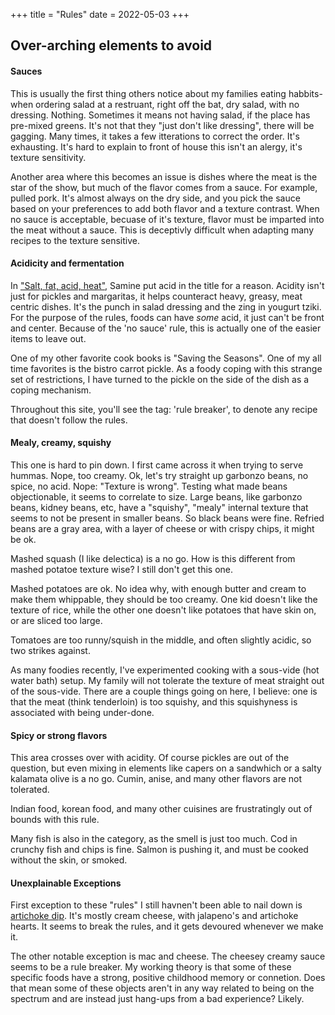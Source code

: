 +++
title = "Rules"
date = 2022-05-03
+++

## Over-arching elements to avoid

#### Sauces

This is usually the first thing others notice about my families eating habbits- when ordering salad at a restruant,
 right off the bat, dry salad, with no dressing.  Nothing. Sometimes it means not having salad, if the place has pre-mixed  greens.
It's not that they "just don't like dressing", there will be gagging.
Many times, it takes a few itterations to correct the order.  It's exhausting.  It's hard to explain to front of house this isn't an alergy, it's texture sensitivity.

Another area where this becomes an issue is dishes where the meat is the star of the show, but much of the flavor comes from a sauce.
For example, pulled pork.  It's almost always on the dry side, and you pick the sauce based on your preferences to add both flavor and a texture contrast. 
When no sauce is acceptable, becuase of it's texture, flavor must be imparted into the meat without a sauce. This is deceptivly difficult when adapting many recipes to the texture sensitive. 

#### Acidicity and fermentation

In ["Salt, fat, acid, heat"](https://www.amazon.com/Salt-Fat-Acid-Heat-Mastering-ebook/dp/B01HMXV0UQ/ref=sr_1_1?crid=2161LOJRKFXM9&keywords=salt%2C+fat%2C+acid%2C+heat&qid=1651765830&sprefix=salt%2C+fat%2Caps%2C268&sr=8-1), Samine put acid in the title for a reason.  Acidity isn't just for pickles and margaritas,
 it helps counteract heavy, greasy, meat centric dishes.  It's the punch in salad dressing and the zing in yougurt
tziki. For the purpose of the rules, foods can have _some_ acid, it just can't be front and center.  Because of the 'no sauce' rule, this is actually one of the easier items
 to leave out.

One of my other favorite cook books is "Saving the Seasons". One of my all time favorites is the bistro carrot pickle.
As a foody coping with this strange set of restrictions, I have turned to the pickle on the side of the dish as a coping mechanism.

Throughout this site, you'll see the tag: 'rule breaker', to denote any recipe that doesn't follow the rules.

#### Mealy, creamy, squishy

This one is hard to pin down.  I first came across it when trying to serve hummas.  Nope, too creamy. Ok, let's try straight up
garbonzo beans, no spice, no acid.  Nope: "Texture is wrong".  Testing what made beans objectionable, it seems to correlate to size.
Large beans, like garbonzo beans, kidney beans, etc, have a "squishy", "mealy" internal texture that seems to not be present in smaller beans.
So black beans were fine.  Refried beans are a gray area, with a layer of cheese or with crispy chips, it might be ok.

Mashed squash (I like delectica) is a no go. How is this different from mashed potatoe texture wise? I still don't get this one.

Mashed potatoes are ok. No idea why, with enough butter and cream to make them whippable, they should be too creamy.
One kid doesn't like the texture of rice, while the other one doesn't like potatoes that have skin on, or are sliced too large.

Tomatoes are too runny/squish in the middle, and often slightly acidic, so two strikes against.

As many foodies recently, I've experimented cooking with a sous-vide (hot water bath) setup.  My family will not tolerate the texture of meat 
 straight out of the sous-vide.  There are a couple things going on here, I believe: one is that the meat (think tenderloin) is too squishy, and this 
 squishyness is associated with being under-done. 


#### Spicy or strong flavors

This area crosses over with acidity. Of course pickles are out of the question, but even mixing in elements like capers on a sandwhich or a
salty kalamata olive is a no go. Cumin, anise, and many other flavors are not tolerated.

Indian food, korean food, and many other cuisines are frustratingly out of bounds with this rule.

Many fish is also in the category, as the smell is just too much. Cod in crunchy fish and chips is fine. Salmon is pushing it, and must be cooked without the skin, or smoked.


#### Unexplainable Exceptions

First exception to these "rules" I still havnen't been able to nail down is [artichoke dip](recipes/artichoke-dip).  It's mostly cream cheese, with jalapeno's and artichoke hearts.
It seems to break the rules, and it gets devoured whenever we make it.

The other notable exception is mac and cheese.  The cheesey creamy sauce seems to be a rule breaker.  My working theory is that some of these
 specific foods have a strong, positive childhood memory or connetion.  Does that mean some of these objects aren't in any way related to being on the 
 spectrum and are instead just hang-ups from a bad experience?  Likely.




